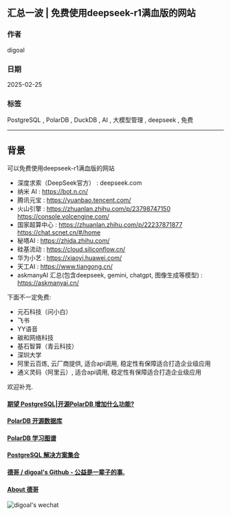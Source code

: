 ## 汇总一波 | 免费使用deepseek-r1满血版的网站      
                                                                                                        
### 作者                                                                            
digoal                                                                            
                                                                                   
### 日期                                                                                 
2025-02-25                                                                           
                                                                                
### 标签                                                                              
PostgreSQL , PolarDB , DuckDB , AI , 大模型管理 , deepseek , 免费    
                                                                                                       
----                                                                                
                                                                                              
## 背景    
可以免费使用deepseek-r1满血版的网站  
- 深度求索（DeepSeek官方） : deepseek.com    
- 纳米 AI : https://bot.n.cn/  
- 腾讯元宝 : https://yuanbao.tencent.com/   
- 火山引擎 : https://zhuanlan.zhihu.com/p/23798747150  https://console.volcengine.com/    
- 国家超算中心 : https://zhuanlan.zhihu.com/p/22237871877  https://chat.scnet.cn/#/home    
- 秘塔AI : https://zhida.zhihu.com/    
- 硅基流动 : https://cloud.siliconflow.cn/  
- 华为小艺 : https://xiaoyi.huawei.com/    
- 天工AI : https://www.tiangong.cn/     
- askmanyAI 汇总(包含deepseek, gemini, chatgpt, 图像生成等模型) : https://askmanyai.cn/     
  
下面不一定免费:     
- 元石科技（问小白）    
- 飞书     
- YY语音    
- 碳和网络科技    
- 基石智算（青云科技）    
- 深圳大学     
- 阿里云百炼, 云厂商提供, 适合api调用, 稳定性有保障适合打造企业级应用    
- 通义灵码（阿里云）, 适合api调用, 稳定性有保障适合打造企业级应用       
    
欢迎补充.    
     
  
#### [期望 PostgreSQL|开源PolarDB 增加什么功能?](https://github.com/digoal/blog/issues/76 "269ac3d1c492e938c0191101c7238216")
  
  
#### [PolarDB 开源数据库](https://openpolardb.com/home "57258f76c37864c6e6d23383d05714ea")
  
  
#### [PolarDB 学习图谱](https://www.aliyun.com/database/openpolardb/activity "8642f60e04ed0c814bf9cb9677976bd4")
  
  
#### [PostgreSQL 解决方案集合](../201706/20170601_02.md "40cff096e9ed7122c512b35d8561d9c8")
  
  
#### [德哥 / digoal's Github - 公益是一辈子的事.](https://github.com/digoal/blog/blob/master/README.md "22709685feb7cab07d30f30387f0a9ae")
  
  
#### [About 德哥](https://github.com/digoal/blog/blob/master/me/readme.md "a37735981e7704886ffd590565582dd0")
  
  
![digoal's wechat](../pic/digoal_weixin.jpg "f7ad92eeba24523fd47a6e1a0e691b59")
  
